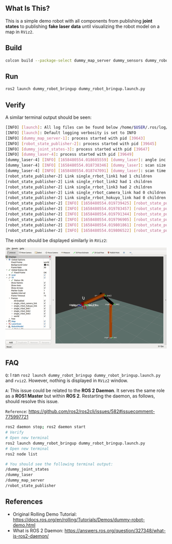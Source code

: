 ## **What Is This?**

This is a simple demo robot with all components from publishing **joint states** to publishing **fake laser data** until visualizing the robot model on a map in `RViz2`.

## **Build**

```bash
colcon build --package-select dummy_map_server dummy_sensors dummy_robot_bringup
```

## **Run**

```bash
ros2 launch dummy_robot_bringup dummy_robot_bringup.launch.py
```

## **Verify**

A similar terminal output should be seen:

```bash
[INFO] [launch]: All log files can be found below /home/$USER/.ros/log/2022-07-22-17-02-33-629155-comname-39641
[INFO] [launch]: Default logging verbosity is set to INFO
[INFO] [dummy_map_server-1]: process started with pid [39643]
[INFO] [robot_state_publisher-2]: process started with pid [39645]
[INFO] [dummy_joint_states-3]: process started with pid [39647]
[INFO] [dummy_laser-4]: process started with pid [39649]
[dummy_laser-4] [INFO] [1658480554.018685559] [dummy_laser]: angle inc:	0.004363
[dummy_laser-4] [INFO] [1658480554.018738346] [dummy_laser]: scan size:	1081
[dummy_laser-4] [INFO] [1658480554.018747091] [dummy_laser]: scan time increment: 0.000028
[robot_state_publisher-2] Link single_rrbot_link1 had 1 children
[robot_state_publisher-2] Link single_rrbot_link2 had 1 children
[robot_state_publisher-2] Link single_rrbot_link3 had 2 children
[robot_state_publisher-2] Link single_rrbot_camera_link had 0 children
[robot_state_publisher-2] Link single_rrbot_hokuyo_link had 0 children
[robot_state_publisher-2] [INFO] [1658480554.019739425] [robot_state_publisher]: got segment single_rrbot_camera_link
[robot_state_publisher-2] [INFO] [1658480554.019783457] [robot_state_publisher]: got segment single_rrbot_hokuyo_link
[robot_state_publisher-2] [INFO] [1658480554.019791344] [robot_state_publisher]: got segment single_rrbot_link1
[robot_state_publisher-2] [INFO] [1658480554.019796905] [robot_state_publisher]: got segment single_rrbot_link2
[robot_state_publisher-2] [INFO] [1658480554.019801861] [robot_state_publisher]: got segment single_rrbot_link3
[robot_state_publisher-2] [INFO] [1658480554.019806522] [robot_state_publisher]: got segment world
```

The robot should be displayed similarly in `RViz2`:

![](img/robot_in_rviz.gif)

## **FAQ**

`Q`: I ran `ros2 launch dummy_robot_bringup dummy_robot_bringup.launch.py` and `rviz2`. However, nothing is displayed in `RViz2` window.

`A`: This issue could be related to the **ROS 2 Daemon**. It serves the same role as a **ROS1 Master** but within **ROS 2**. Restarting the daemon, as follows, should resolve this issue.

`Reference`: https://github.com/ros2/ros2cli/issues/582#issuecomment-775997721

``` bash
ros2 daemon stop; ros2 daemon start
# Verify
# Open new terminal
ros2 launch dummy_robot_bringup dummy_robot_bringup.launch.py
# Open new terminal
ros2 node list 
```

```bash
# You should see the following terminal output:
/dummy_joint_states
/dummy_laser
/dummy_map_server
/robot_state_publisher
```

## **References**

- Original Rolling Demo Tutorial: https://docs.ros.org/en/rolling/Tutorials/Demos/dummy-robot-demo.html
- What is ROS 2 Daemon: https://answers.ros.org/question/327348/what-is-ros2-daemon/

